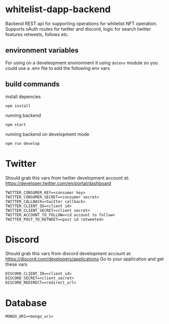# whitelist-dapp-backend

Backend REST api for supporting operations for whitelist NFT operation. Supports oAuth routes for twitter and discord, logic for search twitter features retweets, follows etc.

## environment variables

For using on a develeopment environment it using `dotenv` module so you could use a .env file to add the following env vars

## build commands

install depencies

```
npm install
```

running backend

```
npm start
```

running backend on development mode

```
npm run develop
```

# Twitter

Should grab this vars from twitter development account at: https://developer.twitter.com/en/portal/dashboard

```
TWITTER_CONSUMER_KEY=<consumer key>
TWITTER_CONSUMER_SECRET=<consumer secret>
TWITTER_CALLBACK=<twitter callback>
TWITTER_CLIENT_ID=<client id>
TWITTER_CLIENT_SECRET=<client secret>
TWITTER_ACCOUNT_TO_FOLLOW=<id account to follow>
TWITTER_POST_TO_RETWEET=<post id retweeted>
```

# Discord

Should grab this vars from discord development account at: https://discord.com/developers/applications
Go to your application and get these vars

```
DISCORD_CLIENT_ID=<client_id>
DISCORD_SECRET=<client_secret>
DISCORD_REDIRECT=<redirect_url>
```

# Database

```
MONGO_URI=<mongo_uri>
```
